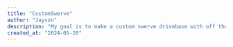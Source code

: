 ```yaml
---
title: "CustomSwerve"
author: "Jayson"
description: "My goal is to make a custom swerve drivebase with off the shelf and 3d printed parts for around $150"
created_at: "2024-05-20"
---
```


